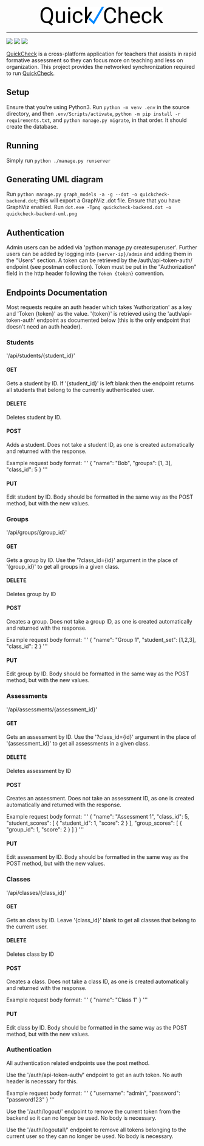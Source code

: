 <p align="center">
    <img src="assets/QuickCheckLogo.svg"
        height="50">
</p>

---


<a href="https://www.djangoproject.com/" alt="Flutter"><img src="https://img.shields.io/badge/DJANGO-REST-ff1709?style=for-the-badge&logo=django&logoColor=white&color=ff1709&labelColor=gray" /></a> 
<a href="https://github.com/tonydoesathing/quickcheck-backend/releases" alt="Figma"><img src="https://img.shields.io/github/v/release/tonydoesathing/quickcheck-backend" /></a>
<a href="https://github.com/tonydoesathing/quickcheck-backend" alt="Figma"><img src="https://img.shields.io/github/last-commit/tonydoesathing/quickcheck-backend" /></a> 

[QuickCheck](https://github.com/tonydoesathing/quickcheck) is a cross-platform application for teachers that assists in rapid formative assessment so they can focus more on teaching and less on organization. This project provides the networked synchronization required to run [QuickCheck](https://github.com/tonydoesathing/quickcheck).

## Setup
Ensure that you're using Python3.
Run `python -m venv .env` in the source directory, and then `.env/Scripts/activate`, `python -m pip install -r requirements.txt`, and `python manage.py migrate`, in that order. It should create the database.

## Running
Simply run `python ./manage.py runserver`

## Generating UML diagram
Run `python manage.py graph_models -a -g --dot -o quickcheck-backend.dot`; this will export a GraphViz .dot file.
Ensure that you have GraphViz enabled.
Run `dot.exe -Tpng quickcheck-backend.dot -o quickcheck-backend-uml.png`

## Authentication
Admin users can be added via 'python manage.py createsuperuser'.
Further users can be added by logging into `{server-ip}/admin` and adding them in the "Users" section.
A token can be retrieved by the /auth/api-token-auth/ endpoint (see postman collection).
Token must be put in the "Authorization" field in the http header following the `Token {token}` convention.

## Endpoints Documentation

Most requests require an auth header which takes 'Authorization' as a key and 'Token {token}' as the value. '{token}' is retrieved using the 'auth/api-token-auth' endpoint as documented below (this is the only endpoint that doesn't need an auth header).  

### Students

'/api/students/{student_id}'

#### GET

Gets a student by ID. If '{student_id}' is left blank then the endpoint returns all students that belong to the currently authenticated user. 

#### DELETE

Deletes student by ID.

#### POST

Adds a student. Does not take a student ID, as one is created automatically and returned with the response.

Example request body format:
'''
{
    "name": "Bob",
    "groups": [1, 3],
    "class_id": 5
}
'''

#### PUT

Edit student by ID. Body should be formatted in the same way as the POST method, but with the new values. 

### Groups

'/api/groups/{group_id}'

#### GET

Gets a group by ID. Use the '?class_id={id}' argument in the place of '{group_id}' to get all groups in a given class.

#### DELETE

Deletes group by ID

#### POST

Creates a group. Does not take a group ID, as one is created automatically and returned with the response.

Example request body format:
'''
{
    "name": "Group 1",
    "student_set": [1,2,3],
    "class_id": 2
}
'''

#### PUT

Edit group by ID. Body should be formatted in the same way as the POST method, but with the new values. 

### Assessments

'/api/assessments/{assessment_id}'

#### GET

Gets an assessment by ID. Use the '?class_id={id}' argument in the place of '{assessment_id}' to get all assessments in a given class.

#### DELETE

Deletes assessment by ID

#### POST

Creates an assessment. Does not take an assessment ID, as one is created automatically and returned with the response.

Example request body format:
'''
{
    "name": "Assessment 1",
    "class_id": 5,
    "student_scores": [
        {
            "student_id": 1,
            "score": 2
        }
    ],
    "group_scores": [
        {
            "group_id": 1,
            "score": 2
        }
    ]
}
'''

#### PUT

Edit assessment by ID. Body should be formatted in the same way as the POST method, but with the new values. 

### Classes

'/api/classes/{class_id}'

#### GET

Gets an class by ID. Leave '{class_id}' blank to get all classes that belong to the current user.

#### DELETE

Deletes class by ID

#### POST

Creates a class. Does not take a class ID, as one is created automatically and returned with the response.

Example request body format:
'''
{
    "name": "Class 1"
}
'''

#### PUT

Edit class by ID. Body should be formatted in the same way as the POST method, but with the new values. 

### Authentication

All authentication related endpoints use the post method.

Use the '/auth/api-token-auth/' endpoint to get an auth token. No auth header is necessary for this.

Example request body format:
'''
{
    "username": "admin",
    "password": "password123"
}
'''

Use the '/auth/logout/' endpoint to remove the current token from the backend so it can no longer be used. No body is necessary.

Use the '/auth/logoutall/' endpoint to remove all tokens belonging to the current user so they can no longer be used. No body is necessary.